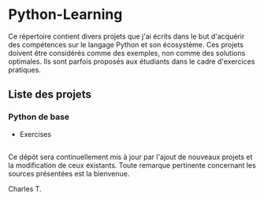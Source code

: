 # Python-Learning

Ce répertoire contient divers projets que j'ai écrits dans le but d'acquérir des compétences sur le langage Python et son écosystème. Ces projets doivent être considérés comme des exemples, non comme des solutions optimales. Ils sont parfois proposés aux étudiants dans le cadre d'exercices pratiques.

## Liste des projets


### Python de base

- Exercises

##

Ce dépôt sera continuellement mis à jour par l'ajout de nouveaux projets et la modification de ceux existants. Toute remarque pertinente concernant les sources présentées est la bienvenue.

Charles T.
